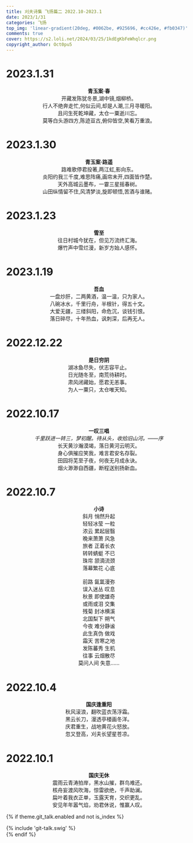 ```yaml
---
title: 刈夫诗集 飞扬篇二 2022.10-2023.1
date: 2023/1/31
categories: 飞扬
top_img: 'linear-gradient(20deg, #0062be, #925696, #cc426e, #fb0347)'
comments: true
cover: https://s2.loli.net/2024/03/25/1kdEgKbFeWhqlcr.png
copyright_author: Oct0pu5
---
```


<h1>2023.1.31</h1>
<center>
<b>青玉案·春</b><br>
开藏发陈犹冬景,湖中镜,烟柳桥。<br>
行人不绝奔走忙,何似云间,却是人潮,三月寻暖阳。<br>
且问生死乾坤藏，太仓一粟逝川忘。<br>
莫等白头游四方,陈迹亘古,俯仰皆空,笑看万重浪。<br>
</center>

<h1>2023.1.30</h1>
<center>
<b>青玉案·路遥</b><br>
路难歌停君投著,两江虹,影向东。<br>
炎阳约我三千度,难思阵痛,画帘未开,四面皆作楚。<br>
天外高城云墨布，一霎三星摇春树。<br>
山田纵情留不住,风清梦淡,旋即顿悟,苦酒与谁赌。<br>
</center>

<h1>2023.1.23</h1>
<center>
<b>雪至</b><br>
往日村城今犹在，但见万流终汇海。<br>
爆竹声中雪烂漫，新岁方始人感怀。<br>
</center>

<h1>2023.1.19</h1>
<center>
<b>吾血</b><br>
一盘炒肝，二两黄酒，温一温，只为家人。<br>
八碗冰水，千里行舟，半根针，得五十文。<br>
大爱无疆，三缕斜阳，命危沉，谈钱引恨。<br>
落日碎尽，十年热血，讽刺深，后再无人。<br>
</center>

<h1>2022.12.22</h1>
<center>
<b>是日穷阴​</b><br>
湖冰鱼尽失，伏志容平止。<br>
​日光随冬至，南荒待耕时。<br>
​肃风闭藏始，愿君无恙事。<br>
​为人一粟只，太仓唯天知。<br>
</center>

<h1>2022.10.17</h1>
<center>
<b>一叹三唱</b><br>
<i>千里跃进一转三，梦初醒。待从头，收拾旧山河。——序</i><br>
长天黄沙瀚漠竭，落日黄河云明灭。<br>
身心俱摧应笑我，难言君安名存裂。<br>
田园将芜至子夜，何夜无月成永诀。<br>
烟火渺渺自西疆，断程送别扬新血。<br>
</center>

<h1>2022.10.7</h1>
<center>
<b>小诗</b><br>
斜月 悄然升起<br>
轻轻冰莹 一粒<br>
浓云 累起层翳<br>
晚来萧萧 风急<br>
旅者 正着长衣<br>
转转蜻蜓 不已<br>
珠帘 颔滴流颈<br>
落幕繁花 心底<br>
<br>
前路 氤氲漫弥<br>
误入迷丛 叹息<br>
秋景 即使雄奇<br>
或雨或泪 交集<br>
残菊 封冰横溪<br>
北国梨下 朔气<br>
今夜 难分静谧<br>
此生真伪 做戏<br>
霜天 苦寒之地<br>
发陈蕃秀 生机<br>
往事 云烟散尽<br>
莫问人间 失意......<br>

</center>

<h1>2022.10.4</h1>
<center>
<b>国庆逢重阳</b><br>
秋风滚浪，翻吹蓝衣荡浮霜。<br>
黑云长刀，漫透亭楼画冬洋。<br>
庆君重生，战地黄花火怒放。<br>
忽又登高，刈夫长望星苍凉。<br>
</center>

<h1>2022.10.1</h1>
<center>
<b>国庆无休</b><br>
震雨云青涛拍岸，黑水山摧，群鸟难还。<br>
核舟妄渡风吹海，惊雷欲绝，千声助澜。<br>
扁叶着我衣正单，玉露天育，交织更乱。<br>
安见年年嚣气焰，劝君休说，惟赢人叹。<br>
</center>

{% if theme.git_talk.enabled and not is_index %}  
<div>{% include 'git-talk.swig' %}</div>  
{% endif %}